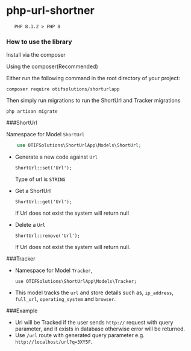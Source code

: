 # php-url-shortner

`   PHP 8.1.2 > PHP 8`

### How to use the library

Install via the composer

Using the composer(Recommended)

Either run the following command in the root directory of your project:

`composer require otifsolutions/shorturlapp`

Then simply run migrations to run the ShortUrl and Tracker migrations

`php artisan migrate`


###ShortUrl

Namespace for Model `ShortUrl`

```php
    use OTIFSolutions\ShortUrlApp\Models\ShortUrl;
```

- Generate a new code against `Url`

  `ShortUrl::set('Url');`

  Type of url is `STRING`

- Get a ShortUrl

  `ShortUrl::get('Url');`

  If Url does not exist the system will return null

- Delete a `Url`

  `ShortUrl::remove('Url');`

  If Url does not exist the system will return null.

###Tracker

- Namespace for Model `Tracker`,

  `use OTIFSolutions\ShortUrlApp\Models\Tracker;`

- This model tracks the `url` and store details such as, `ip_address`, `full_url`, `operating_system` and  `browser`.

###Example

- Url will be Tracked if the user sends `http://` request with query parameter, and it exists in database otherwise error will be returned.
- Use `/url` route with generated query parameter e.g. `http://localhost/url?q=3XY5F`.
